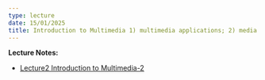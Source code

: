 ```yaml
---
type: lecture
date: 15/01/2025
title: Introduction to Multimedia 1) multimedia applications; 2) media types; 3) challenges and research issues.
---
```

**Lecture Notes:**
- [Lecture2 Introduction to Multimedia-2](https://drive.google.com/file/d/1sGcMdrv9CkTlbd4B9tNzA0Z9rY3AJZxr/view?usp=sharing)